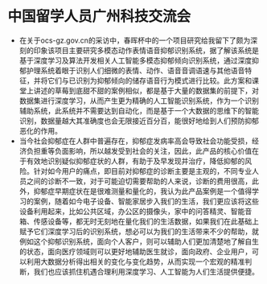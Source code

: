 # 中国留学人员广州科技交流会
- 在关于ocs-gz.gov.cn的采访中，春晖杯中的一个项目研究给我留下了颇为深刻的印象该项目主要研究多模态动作表情语音抑郁识别系统，据了解该系统是基于深度学习及算法开发相关人工智能多模态抑郁倾向识别系统，通过深度抑郁护理系统着眼于识别人们细微的表情、动作、语音音调语速与其他语音特征，并将它们与已识别为抑郁倾向的储存语音行为模式进行比较。此方案和课堂上讲述的草莓到底甜不甜的案例相似，都是基于大量的数据集的前提下，对数据集进行深度学习，从而产生更为精确的人工智能识别系统，作为一个识别辅助系统，此系统并不需要达到自动化，而是基于一个大数据的思维下的智能识别，数据量越大其准确度也会无限接近百分百，能很好地给到人们预防抑郁恶化的作用。
- 当今社会抑郁症在人群中普遍存在，抑郁症发病率高会导致社会功能受损，经济负担重等负面影响，所以越发受到社会的关注，因此，此产品的核心价值在于有效地识别疑似抑郁症状的人群，有助于及早发现并治疗，降低抑郁的风险。针对如今用户的痛点，即目前对抑郁症的诊断主要是主观的，不同专业人员之间的诊断不一致，对于可能迫切需要帮助的人来说，诊断的费用很高，此外，抑郁症早期症状在是很难测量和量化的，我认为此产品案例是一个值得学习的案例，随着如今电子设备、智能家居步入我们的生活，我们更应该将这些设备利用起来，比如公共区域，办公区的摄像头，家中的问答精灵、智能音箱、传感设备等，都无时无刻地在量化我们的生活数据，如果我们在此基础上赋予它们深度学习后的识别系统，想必可以为我们的生活带来不少的帮助，就例如这个抑郁识别系统，面向个人客户，则可以辅助人们更加清楚地了解自生的状态，面向医疗领域则可以更好地辅助医生就诊，面向政府、企业用户，可以利用大数据分析得出相关的变化与变化趋势，从而实现一个宏观的精准判断，我们也应该抓住机遇合理利用深度学习、人工智能为人们生活提供便捷。
